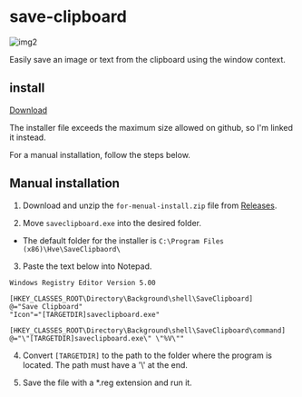 # save-clipboard

![img2](https://user-images.githubusercontent.com/47706364/223698044-3c0c8f2b-2062-4151-9b14-04c7c9340b5b.gif)

Easily save an image or text from the clipboard using the window context.

## install

[Download](https://drive.google.com/file/d/1nucZf4rVhHNsUTaaciWbKqeJDSsi1Exv/view?usp=sharing)

The installer file exceeds the maximum size allowed on github, so I'm linked it instead.

For a manual installation, follow the steps below.

## Manual installation

1. Download and unzip the `for-menual-install.zip` file from [Releases](https://github.com/hve4638/save-clipboard/releases).
 
2. Move `saveclipboard.exe` into the desired folder.

- The default folder for the installer is `C:\Program Files (x86)\Hve\SaveClipbaord\`

3. Paste the text below into Notepad.

```
Windows Registry Editor Version 5.00

[HKEY_CLASSES_ROOT\Directory\Background\shell\SaveClipboard]
@="Save Clipboard"
"Icon"="[TARGETDIR]saveclipboard.exe"

[HKEY_CLASSES_ROOT\Directory\Background\shell\SaveClipboard\command]
@="\"[TARGETDIR]saveclipboard.exe\" \"%V\""
```

4. Convert `[TARGETDIR]` to the path to the folder where the program is located.
The path must have a '\\' at the end.

5. Save the file with a *.reg extension and run it.
